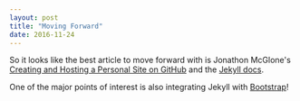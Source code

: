 ```yaml
---
layout: post
title: "Moving Forward"
date: 2016-11-24
---
```


So it looks like the best article to move forward with is Jonathon McGlone's [Creating and Hosting a Personal Site on GitHub](http://jmcglone.com/guides/github-pages/) and the [Jekyll docs](http://jekyllrb.com/docs/home/).

One of the major points of interest is also integrating Jekyll with [Bootstrap](http://getbootstrap.com/_)!
